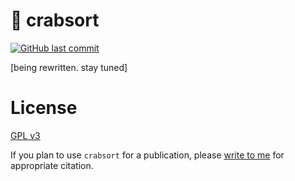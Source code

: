# 🦀 crabsort

[![GitHub last commit](https://img.shields.io/github/last-commit/sg-s/crabsort.svg)]()


[being rewritten. stay tuned]

# License 

[GPL v3](http://gplv3.fsf.org/)

If you plan to use `crabsort` for a publication, please [write to me](http://srinivas.gs/#contact) for appropriate citation. 
